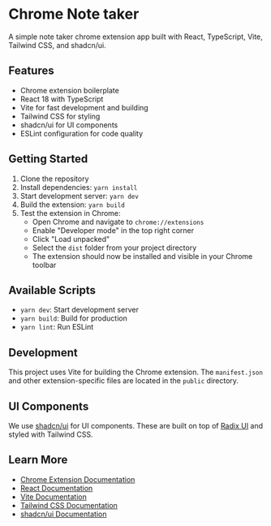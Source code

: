 # Chrome Note taker

A simple note taker chrome extension app built with React, TypeScript, Vite, Tailwind CSS, and shadcn/ui.

## Features

- Chrome extension boilerplate
- React 18 with TypeScript
- Vite for fast development and building
- Tailwind CSS for styling
- shadcn/ui for UI components
- ESLint configuration for code quality

## Getting Started

1. Clone the repository
2. Install dependencies: `yarn install`
3. Start development server: `yarn dev`
4. Build the extension: `yarn build`
5. Test the extension in Chrome:
   - Open Chrome and navigate to `chrome://extensions`
   - Enable "Developer mode" in the top right corner
   - Click "Load unpacked"
   - Select the `dist` folder from your project directory
   - The extension should now be installed and visible in your Chrome toolbar

## Available Scripts

- `yarn dev`: Start development server
- `yarn build`: Build for production
- `yarn lint`: Run ESLint

## Development

This project uses Vite for building the Chrome extension. The `manifest.json` and other extension-specific files are located in the `public` directory. 

## UI Components

We use [shadcn/ui](https://ui.shadcn.com/) for UI components. These are built on top of [Radix UI](https://www.radix-ui.com/) and styled with Tailwind CSS.

## Learn More

- [Chrome Extension Documentation](https://developer.chrome.com/docs/extensions/)
- [React Documentation](https://reactjs.org/)
- [Vite Documentation](https://vitejs.dev/)
- [Tailwind CSS Documentation](https://tailwindcss.com/docs)
- [shadcn/ui Documentation](https://ui.shadcn.com/)